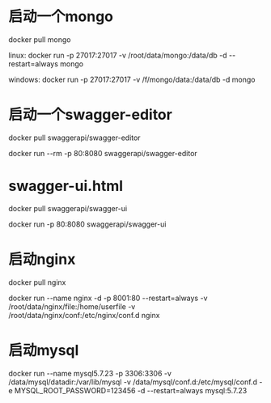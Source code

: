 # 启动一个mongo
docker pull mongo

linux: docker run -p 27017:27017 -v /root/data/mongo:/data/db -d --restart=always mongo 

windows: docker run -p 27017:27017 -v /f/mongo/data:/data/db -d mongo

# 启动一个swagger-editor 
docker pull swaggerapi/swagger-editor

docker run --rm -p 80:8080 swaggerapi/swagger-editor

# swagger-ui.html
docker pull swaggerapi/swagger-ui

docker run -p 80:8080 swaggerapi/swagger-ui

# 启动nginx
docker pull nginx

docker run --name nginx -d -p 8001:80 --restart=always -v /root/data/nginx/file:/home/userfile -v /root/data/nginx/conf:/etc/nginx/conf.d nginx

# 启动mysql

docker run --name mysql5.7.23 -p 3306:3306 -v /data/mysql/datadir:/var/lib/mysql -v /data/mysql/conf.d:/etc/mysql/conf.d -e MYSQL_ROOT_PASSWORD=123456 -d --restart=always mysql:5.7.23

